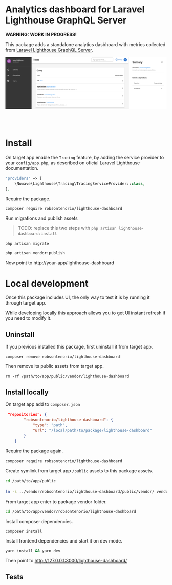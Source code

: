 # Analytics dashboard for Laravel Lighthouse GraphQL Server

**WARNING: WORK IN PROGRESS!**

This package adds a standalone analytics dasbhoard with metrics collected from  [Laravel Lighthouse GraphQL Server](https://lighthouse-php.com/).

<img src="readme.png">

<br><br>

# Install 

On target app enable the `Tracing` feature, by adding the service provider to your `config/app.php`, as described on oficial Laravel Lighthouse documentation.  

```php
'providers' => [
    \Nuwave\Lighthouse\Tracing\TracingServiceProvider::class,
],
```

Require the package.

```
composer require robsontenorio/lighthouse-dashboard
```
Run migrations and publish assets

> TODO: replace this two steps with `php artisan lighthouse-dashboard:install` 

```
php artisan migrate
```

```
php artisan vendor:publish
```

Now point to http://your-app/lighthouse-dashboard

# Local development

Once this package includes UI, the only way to test it is by running it through target app.

While developing locally this approach allows you to get UI instant refresh if you need to modify it.

## Uninstall  

If you previous installed this package, first uninstall it from target app.

```
composer remove robsontenorio/lighthouse-dashboard
```

Then remove its public assets from target app.

```
rm -rf /path/to/app/public/vendor/lighthouse-dashboard
```

## Install locally

On target app add to `composer.json`

```json
 "repositories": {
        "robsontenorio/lighthouse-dashboard": {
            "type": "path",
            "url": "/local/path/to/package/lighthouse-dashboard"
        }
    }
```

Require the package again.

```sh
composer require robsontenorio/lighthouse-dashboard
```

Create symlink from target app `/public` assets to this package assets.

```sh
cd /path/to/app/public

ln -s ../vendor/robsontenorio/lighthouse-dashboard/public/vendor/ vendor
```

From target app enter to package vendor folder.

```sh
cd /path/to/app/vendor/robsontenorio/lighthouse-dashboard
```

Install composer dependencies.

```sh
composer install
```

Install frontend dependencies and start it on dev mode.

```sh
yarn install && yarn dev
```

Then point to http://127.0.0.1:3000/lighthouse-dashboard/

## Tests